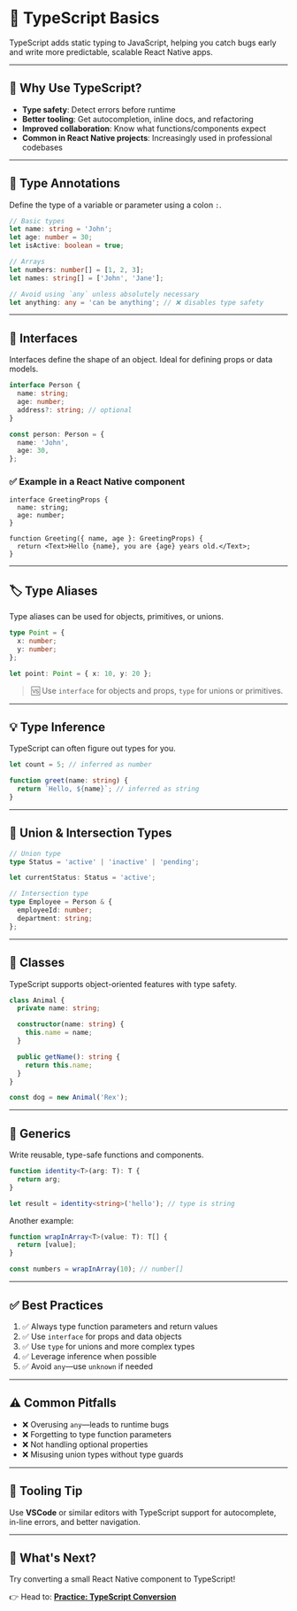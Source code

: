 # 📘 TypeScript Basics

TypeScript adds static typing to JavaScript, helping you catch bugs early and write more predictable, scalable React Native apps.

---

## 🧠 Why Use TypeScript?

* **Type safety**: Detect errors before runtime
* **Better tooling**: Get autocompletion, inline docs, and refactoring
* **Improved collaboration**: Know what functions/components expect
* **Common in React Native projects**: Increasingly used in professional codebases

---

## 📝 Type Annotations

Define the type of a variable or parameter using a colon `:`.

```ts
// Basic types
let name: string = 'John';
let age: number = 30;
let isActive: boolean = true;

// Arrays
let numbers: number[] = [1, 2, 3];
let names: string[] = ['John', 'Jane'];

// Avoid using `any` unless absolutely necessary
let anything: any = 'can be anything'; // ❌ disables type safety
```

---

## 🧩 Interfaces

Interfaces define the shape of an object. Ideal for defining props or data models.

```ts
interface Person {
  name: string;
  age: number;
  address?: string; // optional
}

const person: Person = {
  name: 'John',
  age: 30,
};
```

### ✅ Example in a React Native component

```tsx
interface GreetingProps {
  name: string;
  age: number;
}

function Greeting({ name, age }: GreetingProps) {
  return <Text>Hello {name}, you are {age} years old.</Text>;
}
```

---

## 🏷️ Type Aliases

Type aliases can be used for objects, primitives, or unions.

```ts
type Point = {
  x: number;
  y: number;
};

let point: Point = { x: 10, y: 20 };
```

> 🆚 Use `interface` for objects and props, `type` for unions or primitives.

---

## 💡 Type Inference

TypeScript can often figure out types for you.

```ts
let count = 5; // inferred as number

function greet(name: string) {
  return `Hello, ${name}`; // inferred as string
}
```

---

## 🧪 Union & Intersection Types

```ts
// Union type
type Status = 'active' | 'inactive' | 'pending';

let currentStatus: Status = 'active';

// Intersection type
type Employee = Person & {
  employeeId: number;
  department: string;
};
```

---

## 🧱 Classes

TypeScript supports object-oriented features with type safety.

```ts
class Animal {
  private name: string;

  constructor(name: string) {
    this.name = name;
  }

  public getName(): string {
    return this.name;
  }
}

const dog = new Animal('Rex');
```

---

## 🔁 Generics

Write reusable, type-safe functions and components.

```ts
function identity<T>(arg: T): T {
  return arg;
}

let result = identity<string>('hello'); // type is string
```

Another example:

```ts
function wrapInArray<T>(value: T): T[] {
  return [value];
}

const numbers = wrapInArray(10); // number[]
```

---

## ✅ Best Practices

1. ✅ Always type function parameters and return values
2. ✅ Use `interface` for props and data objects
3. ✅ Use `type` for unions and more complex types
4. ✅ Leverage inference when possible
5. ✅ Avoid `any`—use `unknown` if needed

---

## ⚠️ Common Pitfalls

* ❌ Overusing `any`—leads to runtime bugs
* ❌ Forgetting to type function parameters
* ❌ Not handling optional properties
* ❌ Misusing union types without type guards

---

## 🧰 Tooling Tip

Use **VSCode** or similar editors with TypeScript support for autocomplete, in-line errors, and better navigation.

---

## 🚀 What's Next?

Try converting a small React Native component to TypeScript!

👉 Head to:
**[Practice: TypeScript Conversion](./practice-session/01-typescript-conversion.md)**


